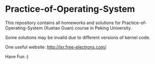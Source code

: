 # Practice-of-Operating-System
This repository contains all homeworks and solutions for Practice-of-Operating-System (Xuetao Guan) course in Peking University.

Some solutions may be invalid due to different versions of kernel code. 

One useful website: http://lxr.free-electrons.com/

Have Fun :)
